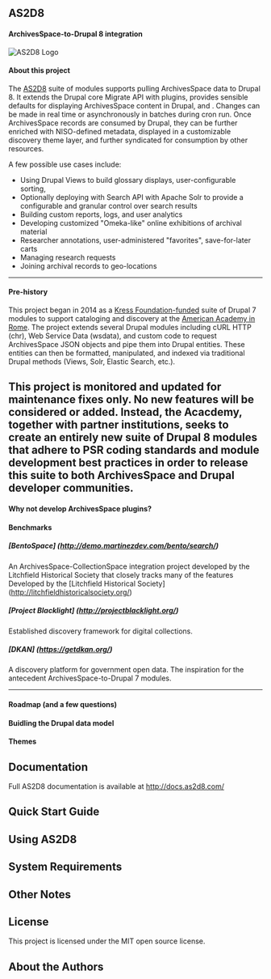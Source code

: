 ## AS2D8
#### ArchivesSpace-to-Drupal 8 integration

![AS2D8 Logo]()

#### About this project
The [AS2D8](https://www.as2d8.com/) suite of modules supports pulling ArchivesSpace data to Drupal 8. It extends the Drupal core Migrate API with plugins, provides sensible defaults for displaying ArchivesSpace content in Drupal, and . Changes can be made in real time or asynchronously in batches during cron run. Once ArchivesSpace records are consumed by Drupal, they can be further enriched with NISO-defined metadata, displayed in a customizable discovery theme layer, and further syndicated for consumption by other resources. 

A few possible use cases include:
- Using Drupal Views to build glossary displays, user-configurable sorting, 
- Optionally deploying with Search API with Apache Solr to provide a configurable and granular control over search results 
- Building custom reports, logs, and user analytics
- Developing customized "Omeka-like" online exhibitions of archival material
- Researcher annotations, user-administered "favorites", save-for-later carts
- Managing research requests
- Joining archival records to geo-locations
---
#### Pre-history
This project began in 2014 as a [Kress Foundation-funded](http://www.kressfoundation.org) suite of Drupal 7 modules to support cataloging and discovery at the [American Academy in Rome](http://www.aarome.org). The project extends several Drupal modules including cURL HTTP (chr), Web Service Data (wsdata), and custom code to request ArchivesSpace JSON objects and pipe them into Drupal entities. These entities can then be formatted, manipulated, and indexed via traditional Drupal methods (Views, Solr, Elastic Search, etc.).

This project is monitored and updated for maintenance fixes only. No new features will be considered or added. Instead, the Acacdemy, together with partner institutions, seeks to create an entirely new suite of Drupal 8 modules that adhere to PSR coding standards and module development best practices in order to release this suite to both ArchivesSpace and Drupal developer communities.
---
#### Why not develop ArchivesSpace plugins?

#### Benchmarks
##### [BentoSpace] (http://demo.martinezdev.com/bento/search/)
An ArchivesSpace-CollectionSpace integration project developed by the Litchfield Historical Society that closely tracks many of the features Developed by the [Litchfield Historical Society] (http://litchfieldhistoricalsociety.org/)

##### [Project Blacklight] (http://projectblacklight.org/)
Established discovery framework for digital collections.

##### [DKAN] (https://getdkan.org/)
A discovery platform for government open data. The inspiration for the antecedent ArchivesSpace-to-Drupal 7 modules.

---
#### Roadmap (and a few questions)

#### Buidling the Drupal data model

#### Themes

## Documentation

Full AS2D8 documentation is available at http://docs.as2d8.com/

## Quick Start Guide

## Using AS2D8

## System Requirements

## Other Notes

## License

This project is licensed under the MIT open source license.

## About the Authors
